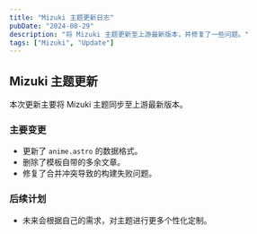 ```yaml
---
title: "Mizuki 主题更新日志"
pubDate: "2024-08-29"
description: "将 Mizuki 主题更新至上游最新版本，并修复了一些问题。"
tags: ["Mizuki", "Update"]
---
```


## Mizuki 主题更新

本次更新主要将 Mizuki 主题同步至上游最新版本。

### 主要变更

-   更新了 `anime.astro` 的数据格式。
-   删除了模板自带的多余文章。
-   修复了合并冲突导致的构建失败问题。

### 后续计划

-   未来会根据自己的需求，对主题进行更多个性化定制。